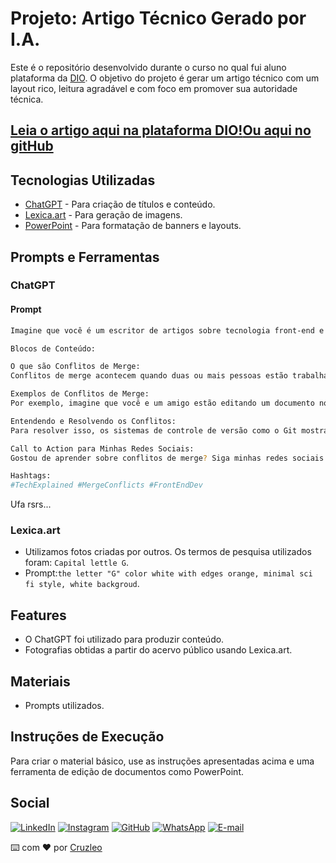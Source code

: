 # Projeto: Artigo Técnico Gerado por I.A.

Este é o repositório desenvolvido durante o curso no qual fui aluno plataforma da [DIO](https://dio.me). O objetivo do projeto é gerar um artigo técnico com um layout rico, leitura agradável e com foco em promover sua autoridade técnica.
## **[Leia  o artigo aqui na plataforma DIO!](https://web.dio.me/articles/o-que-sao-conflitos-de-merge?back=%2Farticles&open-modal=true&page=1&order=oldest)**[Ou aqui no gitHub](/Assets/Artigo.MD)
## Tecnologias Utilizadas

- [ChatGPT](https://chat.openai.com) - Para criação de títulos e conteúdo.
- [Lexica.art](https://lexica.art) - Para geração de imagens.
- [PowerPoint](https://www.microsoft.com) - Para formatação de banners e layouts.

## Prompts e Ferramentas

### ChatGPT

#### Prompt
```bash
Imagine que você é um escritor de artigos sobre tecnologia front-end e precisa explicar o que são conflitos de merge de uma forma simples e divertida para um público jovem. Vamos dividir nosso artigo em blocos de informações curtas, cada um com no máximo 5 linhas, para que seja fácil de entender:

Blocos de Conteúdo:

O que são Conflitos de Merge:
Conflitos de merge acontecem quando duas ou mais pessoas estão trabalhando no mesmo arquivo ao mesmo tempo e suas mudanças entram em conflito. É como se duas pessoas tentassem pintar a mesma parede de cores diferentes ao mesmo tempo.

Exemplos de Conflitos de Merge:
Por exemplo, imagine que você e um amigo estão editando um documento no Google Docs. Se ambos editarem a mesma parte ao mesmo tempo, o Google Docs precisa decidir como unir essas mudanças sem bagunçar tudo.

Entendendo e Resolvendo os Conflitos:
Para resolver isso, os sistemas de controle de versão como o Git mostram onde os conflitos ocorrem. Você pode ver as diferenças entre as versões e decidir qual mudança manter ou combinar.

Call to Action para Minhas Redes Sociais:
Gostou de aprender sobre conflitos de merge? Siga minhas redes sociais para mais dicas de tecnologia e programação!

Hashtags:
#TechExplained #MergeConflicts #FrontEndDev
```
Ufa rsrs...

### Lexica.art

- Utilizamos fotos criadas por outros. Os termos de pesquisa utilizados foram: `Capital lettle G`.
- Prompt:`the letter "G" color white with edges orange, minimal sci fi style, white backgroud`.

## Features

- O ChatGPT foi utilizado para produzir conteúdo.
- Fotografias obtidas a partir do acervo público usando Lexica.art.

## Materiais

- Prompts utilizados.

## Instruções de Execução

Para criar o material básico, use as instruções apresentadas acima e uma ferramenta de edição de documentos como PowerPoint.

 ## Social
[![LinkedIn](https://img.shields.io/badge/LinkedIn-0077B5?style=for-the-badge&logo=linkedin&logoColor=white)](https://www.linkedin.com/in/leandro-cruz-9ab17a2b3/)
[![Instagram](https://img.shields.io/badge/-Instagram-%23E4405F?style=for-the-badge&logo=instagram&logoColor=white)](https://www.instagram.com/leanddro_cruz/)
[![GitHub](https://img.shields.io/badge/GitHub-100000?style=for-the-badge&logo=github&logoColor=white)](https://github.com/Cruzzleo)
[![WhatsApp](https://img.shields.io/badge/WhatsApp-25D366?style=for-the-badge&logo=whatsapp&logoColor=white)](https://wa.me/55+11+S974761727)
[![E-mail](https://img.shields.io/badge/-Email-000?style=for-the-badge&logo=microsoft-outlook&logoColor=007BFF)](mailto:cruzz_leandro@icloud.com)

⌨️ com ❤️ por [Cruzleo](https://github.com/Cruzzleo)
